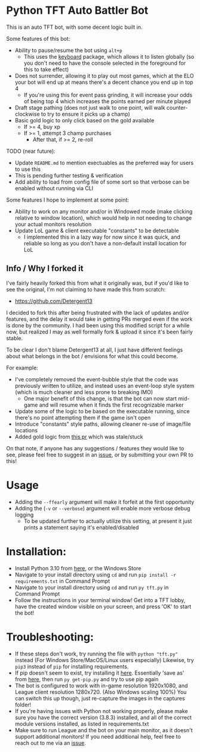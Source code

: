 # Python TFT Auto Battler Bot

This is an auto TFT bot, with some decent logic built in.

Some features of this bot:
- Ability to pause/resume the bot using `alt+p`
  - This uses the [keyboard](https://pypi.org/project/keyboard/) package, which allows it to listen globally (so you don't need to have the console selected in the foreground for this to take effect)
- Does not surrender, allowing it to play out most games, which at the ELO your bot will end up at means there's a decent chance you end up in top 4
  - If you're using this for event pass grinding, it will increase your odds of being top 4 which increases the points earned per minute played
- Draft stage pathing (does not just walk to one point, will walk counter-clockwise to try to ensure it picks up a champ)
- Basic gold logic to only click based on the gold available
  - If >= 4, buy xp 
  - If >= 1, attempt 3 champ purchases
    - After that, if >= 2, re-roll

TODO (near future):
- Update `README.md` to mention exectuables as the preferred way for users to use this
 - This is pending further testing & verification
- Add ability to load from config file of some sort so that verbose can be enabled without running via CLI

Some features I hope to implement at some point:
- Ability to work on any monitor and/or in Windowed mode (make clicking relative to window location), which would help in not needing to change your actual monitors resolution
- Update LoL game & client executable "constants" to be detectable
  - I implemented this in a lazy way for now since it was quick, and reliable so long as you don't have a non-default install location for LoL

## Info / Why I forked it
I've fairly heavily forked this from what it originally was, but if you'd like to see the original, I'm not claiming to have made this from scratch:

- https://github.com/Detergent13

I decided to fork this after being frustrated with the lack of updates and/or features, and the delay it would take in getting PRs merged even if the work is done by the community. I had been using this modified script for a while now, but realized I may as well formally fork & upload it since it's been fairly stable.

To be clear I don't blame Detergent13 at all, I just have different feelings about what belongs in the bot / envisions for what this could become.

For example:
- I've completely removed the event-bubble style that the code was previously written to utilize, and instead uses an event-loop style system (which is much cleaner and less prone to breaking IMO)
  - One major benefit of this change, is that the bot can now start mid-game and will resume when it finds the first recognizable marker
- Update some of the logic to be based on the executable running, since there's no point attempting them if the game isn't open
- Introduce "constants" style paths, allowing cleaner re-use of image/file locations
- Added gold logic from [this pr](https://github.com/Detergent13/tft-bot/pull/91) which was stale/stuck

On that note, if anyone has any suggestions / features they would like to see, please feel free to suggest in an [issue](https://github.com/Kyrluckechuck/tft-bot/issues), or by submitting your own PR to this!

# Usage

* Adding the `--ffearly` argument will make it forfeit at the first opportunity
* Adding the (`-v` or `--verbose`) argument will enable more verbose debug logging
  * To be updated further to actually utilize this setting, at present it just prints a statement saying it's enabled/disabled

# Installation:

* Install Python 3.10 from [here](https://www.python.org/downloads/), or the Windows Store
* Navigate to your install directory using `cd` and run `pip install -r requirements.txt` in Command Prompt
* Navigate to your install directory using `cd` and run `py tft.py` in Command Prompt
* Follow the instructions in your terminal window! Get into a TFT lobby, have the created window visible on your screen, and press 'OK' to start the bot!

# Troubleshooting:

* If these steps don't work, try running the file with `python "tft.py"` instead (For Windows Store/MacOS/Linux users especially) Likewise, try `pip3` instead of `pip` for installing requirements.
* If pip doesn't seem to exist, try installing it [here](https://pip.pypa.io/en/stable/installing/). Essentially 'save as' from [here](https://bootstrap.pypa.io/get-pip.py), then run `py get-pip.py` and try to use pip again
* The bot is configured to work with in-game resolution 1920x1080, and League client resolution 1280x720. (Also Windows scaling 100%) You can switch this up though, just re-capture the images in the captures folder!
* If you're having issues with Python not working properly, please make sure you have the correct version (3.8.3) installed, and all of the correct module versions installed, as listed in requirements.txt
* Make sure to run League and the bot on your main monitor, as it doesn't support additional monitors!
If you need additional help, feel free to reach out to me via an [issue](https://github.com/Kyrluckechuck/tft-bot/issues).
